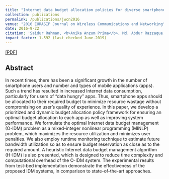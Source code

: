 ```yaml
---
title: "Internet data budget allocation policies for diverse smartphone applications"
collection: publications
permalink: /publications/jwcn2016
venue: "2016 EURASIP Journal on Wireless Communications and Networking"
date: 2016-9-22
citation: 'Saidur Rahman, <b>Anika Anzum Prima</b>, Md. Abdur Razzaque, Mohammad Mehedi Hassan, Abdulhameed Alelaiwi, Majed Alrubaian, Kim-Kwang Raymond Choo <i> Springer Journal on JWCN 2016.</i> <b>JWCN 2016</b>.'
impact factor: 1.592 (last checked June-2019)
---
```

[[PDF]](http://saidurrahman.info/files/internet.pdf)

## Abstract
In recent times, there has been a significant growth in the number of smartphone users and number and types of mobile applications (apps). Such a trend has resulted in increased Internet data consumption, particularly for users of “data hungry” apps. Thus, smartphone apps should be allocated to their required budget to minimize resource wastage without compromising on user’s quality of experience. In this paper, we develop a prioritized and dynamic budget allocation policy framework for ensuring an optimal budget allocation to each app as well as improving system performance. We formulate the optimal Internet data budget management (O-IDM) problem as a mixed-integer nonlinear programming (MINLP) problem, which maximizes the resource utilization and minimizes user penalties. We also employ runtime monitoring technique to estimate future bandwidth utilization so as to ensure budget reservation as close as to the required amount. A heuristic Internet data budget management algorithm (H-IDM) is also presented, which is designed to reduce time complexity and computational overhead of the O-IDM system. The experimental results from test-bed implementation demonstrate the effectiveness of the proposed IDM systems, in comparison to state-of-the-art approaches.
